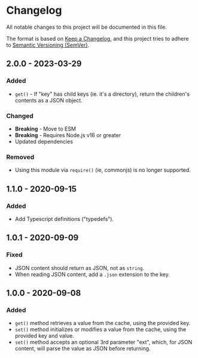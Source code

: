 # Changelog

All notable changes to this project will be documented in this file.

The format is based on [Keep a Changelog](https://keepachangelog.com/en/1.0.0/), and this project tries to adhere to [Semantic Versioning (SemVer)](https://semver.org/spec/v2.0.0.html).

<!--
	**Added** for new features.
	**Changed** for changes in existing functionality.
	**Deprecated** for soon-to-be removed features.
	**Removed** for now removed features.
	**Fixed** for any bug fixes.
	**Security** in case of vulnerabilities.
-->

## 2.0.0 - 2023-03-29

### Added

- `get()` - If "key" has child keys (ie. it's a directory), return the children's contents as a JSON object.

### Changed

- **Breaking** - Move to ESM
- **Breaking** - Requires Node.js v16 or greater
- Updated dependencies

### Removed

- Using this module via `require()` (ie, commonjs) is no longer supported.

## 1.1.0 - 2020-09-15

### Added

- Add Typescript definitions ("typedefs").

## 1.0.1 - 2020-09-09

### Fixed

- JSON content should return as JSON, not as `string`.
- When reading JSON content, add a `.json` extension to the key.

## 1.0.0 - 2020-09-08

### Added

- `get()` method retrieves a value from the cache, using the provided key.
- `set()` method initializes or modifies a value from the cache, using the provided key and value.
- `set()` method accepts an optional 3rd parameter "ext", which, for JSON content, will parse the value as JSON before returning.

